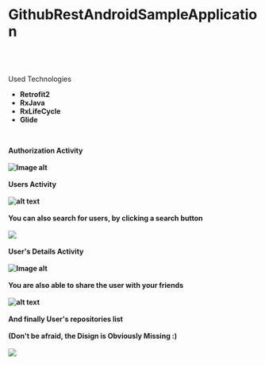 # GithubRestAndroidSampleApplication
<br><br><br>
Used Technologies<b>

<ul>
 <li>Retrofit2</li>
 <li>RxJava</li>
 <li>RxLifeCycle</li>
 <li>Glide</li>
</ul>

<br>

Authorization Activity
<br>
<br>
![Image alt](https://s6.postimg.cc/63z0wjsmp/main.jpg)
<br>
<br>
Users Activity
<br>
<br>
![alt text](https://s6.postimg.cc/4dfzuhin5/users.jpg)
<br>
<br>
You can also search for users, by clicking a search button
<br>
<br>
<img src="https://s6.postimg.cc/c66nmiech/users_search.jpg" />
<br>
<br>
User's Details Activity
<br>
<br>
![Image alt](https://s6.postimg.cc/9ouwf7cfl/user_details.jpg)
<br>
<br>
You are also able to share the user with your friends
<br>
<br>
![alt text](https://s6.postimg.cc/gs2rusupt/share_user_info.jpg)
<br>
<br>
And finally User's repositories list
<br>
<br>
(Don't be afraid, the Disign is Obviously Missing :)
<br>
<br>
<img src="https://s6.postimg.cc/lqqa9c68h/user_repositories_info.jpg" /> 
